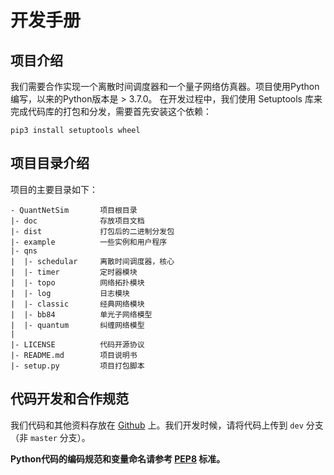 # 开发手册

##  项目介绍
我们需要合作实现一个离散时间调度器和一个量子网络仿真器。项目使用Python编写，以来的Python版本是 > 3.7.0。
在开发过程中，我们使用 Setuptools 库来完成代码库的打包和分发，需要首先安装这个依赖：

```
pip3 install setuptools wheel
```

##  项目目录介绍
项目的主要目录如下：
```
- QuantNetSim       项目根目录
|- doc              存放项目文档
|- dist             打包后的二进制分发包
|- example          一些实例和用户程序
|- qns
|  |- schedular     离散时间调度器，核心
|  |- timer         定时器模块
|  |- topo          网络拓扑模块
|  |- log           日志模块
|  |- classic       经典网络模块
|  |- bb84          单光子网络模型
|  |- quantum       纠缠网络模型
|
|- LICENSE          代码开源协议
|- README.md        项目说明书
|- setup.py         项目打包脚本
```

## 代码开发和合作规范
我们代码和其他资料存放在 [Github](https://github.com/ertuil/QuantNetSim) 上。我们开发时候，请将代码上传到 `dev` 分支（非 `master` 分支）。

**Python代码的编码规范和变量命名请参考 [PEP8](https://www.python.org/dev/peps/pep-0008/) 标准。**